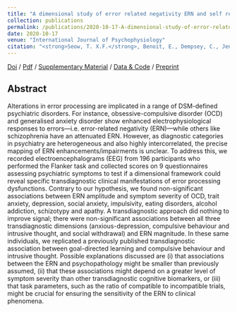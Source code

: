 ```yaml
---
title: "A dimensional study of error related negativity ERN and self reported psychiatric symptoms"
collection: publications
permalink: /publications/2020-10-17-A-dimensional-study-of-error-related-negativity-ERN-and-self-reported-psychiatric-symptoms
date: 2020-10-17
venue: "International Journal of Psychophysiology"
citation: "<strong>Seow, T. X.F.</strong>, Benoit, E., Dempsey, C., Jennings, M., Maxwell, A., McDonough, M., & Gillan., C. M. (2019). A dimensional investigation of error related negativity ERN and self reported psychiatric symptoms. <i>International Journal of Psychophysiology</i>, 158, 340-348."
---
```


[Doi](https://doi.org/10.1101/732594) / [Pdf](http://seowxft.github.io/files/2020-10-17-A-dimensional-study-of-error-related-negativity-ERN-and-self-reported-psychiatric-symptoms.pdf) / [Supplementary Material](http://seowxft.github.io/files/2020-10-17-A-dimensional-supplementary.pdf) / [Data & Code](https://osf.io/vjda6/) / [Preprint](https://doi.org/10.1101/732594)

## Abstract

Alterations in error processing are implicated in a range of DSM-defined psychiatric disorders. For instance, obsessive-compulsive disorder (OCD) and generalised anxiety disorder show enhanced electrophysiological responses to errors—i.e. error-related negativity (ERN)—while others like schizophrenia have an attenuated ERN. However, as diagnostic categories in psychiatry are heterogeneous and also highly intercorrelated, the precise mapping of ERN enhancements/impairments is unclear. To address this, we recorded electroencephalograms (EEG) from 196 participants who performed the Flanker task and collected scores on 9 questionnaires assessing psychiatric symptoms to test if a dimensional framework could reveal specific transdiagnostic clinical manifestations of error processing dysfunctions. Contrary to our hypothesis, we found non-significant associations between ERN amplitude and symptom severity of OCD, trait anxiety, depression, social anxiety, impulsivity, eating disorders, alcohol addiction, schizotypy and apathy. A transdiagnostic approach did nothing to improve signal; there were non-significant associations between all three transdiagnostic dimensions (anxious-depression, compulsive behaviour and intrusive thought, and social withdrawal) and ERN magnitude. In these same individuals, we replicated a previously published transdiagnostic association between goal-directed learning and compulsive behaviour and intrusive thought. Possible explanations discussed are (i) that associations between the ERN and psychopathology might be smaller than previously assumed, (ii) that these associations might depend on a greater level of symptom severity than other transdiagnostic cognitive biomarkers, or (iii) that task parameters, such as the ratio of compatible to incompatible trials, might be crucial for ensuring the sensitivity of the ERN to clinical phenomena.
